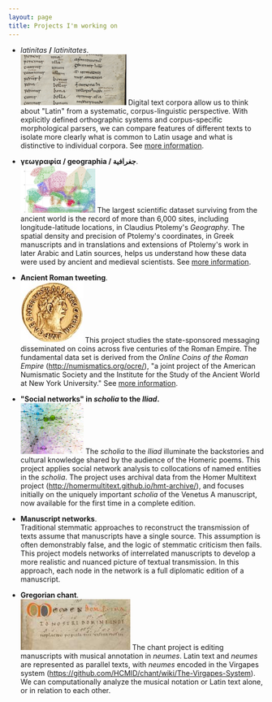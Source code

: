 ```yaml
---
layout: page
title: Projects I'm working on
---
```



- *latinitas* **/** *latinitates*. <br/>![Priscian](/assets/img/codsang904-p37.png) Digital text corpora allow us to think about "Latin" from a systematic, corpus-linguistic perspective. With
 explicitly defined orthographic systems and corpus-specific morphological parsers, we can compare features of different texts to isolate more clearly what is common to Latin usage and what is distinctive to individual corpora.  See [more information](latinitas/).

-  **γεωγραφία / geographia / جغرافية**.   <br/>![Hulls](/assets/img/ptol-icon.png)  The largest scientific dataset surviving from the ancient world is the record of more than 6,000 sites, including longitude-latitude locations, in Claudius Ptolemy's *Geography*.  The spatial density and precision of Ptolemy's coordinates, in Greek manuscripts and in translations and extensions of Ptolemy's work in later Arabic and Latin sources, helps us understand how these data were used by ancient and medieval scientists.  See [more information](geography/).


- **Ancient Roman tweeting**.  <br/>![Trajan](/assets/img/1925.172.47.obv.jpg) This project studies the state-sponsored messaging disseminated on coins across five centuries of the Roman Empire.  The fundamental data set is derived from the *Online Coins of the Roman Empire* (<http://numismatics.org/ocre/>), "a joint project of the American Numismatic Society and the Institute for the Study of the Ancient World at New York University."  See [more information](tweeting/).


-  **"Social networks" in *scholia* to the *Iliad*.**  <br/>![Hairball](/assets/img/socnet-icon.png) The *scholia* to the *Iliad* illuminate the backstories and  cultural knowledge shared by the audience of the Homeric poems. This project applies social network analysis to collocations of named entities in the *scholia*.  The project uses archival data from the Homer Multitext project (<http://homermultitext.github.io/hmt-archive/>), and focuses initially on the uniquely important *scholia* of the Venetus A manuscript, now available for the first time in a complete edition.



- **Manuscript networks**.  <br/>Traditional stemmatic approaches to reconstruct the transmission of texts assume that manuscripts have a single source.  This assumption is often demonstrably false, and the logic of stemmatic criticism then fails.  This project models networks of interrelated manuscripts to develop a more realistic and nuanced picture of textual transmission.  In this approach, each node in the network is a full diplomatic edition of a manuscript.


- **Gregorian chant**.  <br/>![Einsiedeln 121](/assets/img/chant-icon.jpg)  The chant project is editing manuscripts with musical annotation in *neumes*.  Latin text and *neumes* are represented as parallel texts, with *neumes* encoded in the Virgapes system (<https://github.com/HCMID/chant/wiki/The-Virgapes-System>). We can computationally analyze the musical notation or Latin text alone,  or in relation to each other.
